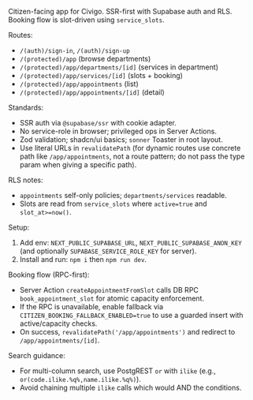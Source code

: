 Citizen-facing app for Civigo. SSR-first with Supabase auth and RLS. Booking flow is slot-driven using `service_slots`.

Routes:

- `/(auth)/sign-in`, `/(auth)/sign-up`
- `/(protected)/app` (browse departments)
- `/(protected)/app/departments/[id]` (services in department)
- `/(protected)/app/services/[id]` (slots + booking)
- `/(protected)/app/appointments` (list)
- `/(protected)/app/appointments/[id]` (detail)

Standards:

- SSR auth via `@supabase/ssr` with cookie adapter.
- No service-role in browser; privileged ops in Server Actions.
- Zod validation; shadcn/ui basics; `sonner` Toaster in root layout.
- Use literal URLs in `revalidatePath` (for dynamic routes use concrete path like `/app/appointments`, not a route pattern; do not pass the type param when giving a specific path).

RLS notes:

- `appointments` self-only policies; `departments/services` readable.
- Slots are read from `service_slots` where `active=true` and `slot_at>=now()`.

Setup:

1) Add env: `NEXT_PUBLIC_SUPABASE_URL`, `NEXT_PUBLIC_SUPABASE_ANON_KEY` (and optionally `SUPABASE_SERVICE_ROLE_KEY` for server).
2) Install and run: `npm i` then `npm run dev`.

Booking flow (RPC-first):

- Server Action `createAppointmentFromSlot` calls DB RPC `book_appointment_slot` for atomic capacity enforcement.
- If the RPC is unavailable, enable fallback via `CITIZEN_BOOKING_FALLBACK_ENABLED=true` to use a guarded insert with active/capacity checks.
- On success, `revalidatePath('/app/appointments')` and redirect to `/app/appointments/[id]`.

Search guidance:

- For multi-column search, use PostgREST `or` with `ilike` (e.g., `or(code.ilike.%q%,name.ilike.%q%)`).
- Avoid chaining multiple `ilike` calls which would AND the conditions.
